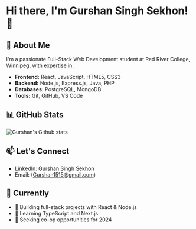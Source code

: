 # Hi there, I'm Gurshan Singh Sekhon! 👋

## 🚀 About Me
I'm a passionate Full-Stack Web Development student at Red River College, Winnipeg, with expertise in:
- **Frontend:** React, JavaScript, HTML5, CSS3
- **Backend:** Node.js, Express.js, Java, PHP  
- **Databases:** PostgreSQL, MongoDB
- **Tools:** Git, GitHub, VS Code

## 📊 GitHub Stats
![Gurshan's Github stats](https://github-readme-stats.vercel.app/api?username=Gurshan0313&show_icons=true&theme=radical)

## 📫 Let's Connect
- LinkedIn: [Gurshan Singh Sekhon](https://www.linkedin.com/in/gurshan-singh-sekhon-701538237/)
- Email: (Gurshan1515@gmail.com)

## 🎯 Currently
- 🔭 Building full-stack projects with React & Node.js
- 🌱 Learning TypeScript and Next.js
- 👯 Seeking co-op opportunities for 2024
